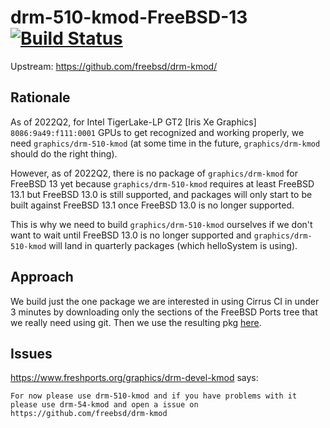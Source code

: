 # drm-510-kmod-FreeBSD-13 [![Build Status](https://api.cirrus-ci.com/github/helloSystem/drm-510-kmod-FreeBSD-13.svg)](https://cirrus-ci.com/github/helloSystem/drm-510-kmod-FreeBSD-13)

Upstream: https://github.com/freebsd/drm-kmod/

## Rationale

As of 2022Q2, for Intel TigerLake-LP GT2 [Iris Xe Graphics] `8086:9a49:f111:0001` GPUs to get recognized and working properly, we need `graphics/drm-510-kmod` (at some time in the future, `graphics/drm-kmod` should do the right thing).

However, as of 2022Q2, there is no package of `graphics/drm-kmod` for FreeBSD 13 yet because `graphics/drm-510-kmod` requires at least FreeBSD 13.1 but FreeBSD 13.0 is still supported, and packages will only start to be built against FreeBSD 13.1 once FreeBSD 13.0 is no longer supported.

This is why we need to build `graphics/drm-510-kmod` ourselves if we don't want to wait until FreeBSD 13.0 is no longer supported and `graphics/drm-510-kmod` will land in quarterly packages (which helloSystem is using).

## Approach

We build just the one package we are interested in using Cirrus CI in under 3 minutes by downloading only the sections of the FreeBSD Ports tree that we really need using git. Then we use the resulting pkg [here](https://github.com/helloSystem/ISO/blob/c80fd5ab71394507fd363218e8ad37bfef527357/settings/packages.common-13#L21).

## Issues

https://www.freshports.org/graphics/drm-devel-kmod says:

```
For now please use drm-510-kmod and if you have problems with it
please use drm-54-kmod and open a issue on https://github.com/freebsd/drm-kmod
```
